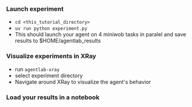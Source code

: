 ### Launch experiment
* `cd <this_tutorial_directory>`
* `uv run python experiment.py`
* This should launch your agent on 4 miniwob tasks in paralel and save results to $HOME/agentlab_results

### Visualize experiments in XRay
* run `agentlab-xray`
* select experiment directory
* Navigate around XRay to visualize the agent's behavior

### Load your results in a notebook
